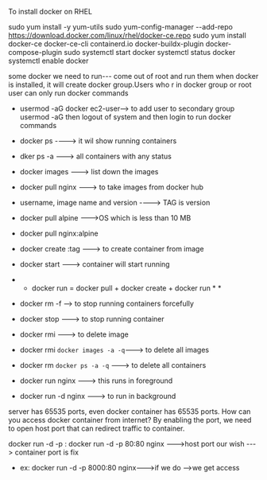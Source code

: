 To install docker on RHEL

sudo yum install -y yum-utils
sudo yum-config-manager --add-repo https://download.docker.com/linux/rhel/docker-ce.repo
sudo yum install docker-ce docker-ce-cli containerd.io docker-buildx-plugin docker-compose-plugin
sudo systemctl start docker
systemctl status docker
systemctl enable docker 

some docker we need to run--- come out of root and run them
when docker is installed, it will create docker group.Users who r in docker group or root user can only run docker commands 
* usermod  -aG docker ec2-user--> to add user to secondary group usermod -aG <group name> <username>
then logout of system and then login to run docker commands

* docker ps ----> it wil show running containers
* dker ps -a ---> all containers with any status
* docker images ---> list down the images
* docker pull nginx ---> to take images from docker hub
* username, image name and version ----> TAG is version
* docker pull alpine --->OS which is less than 10 MB
* docker pull nginx:alpine
* docker create <image>:tag ---> to create container from image
* docker start <container id>---> container will start running
* * docker run  = docker pull + docker create + docker run  * *
* docker rm -f <container id> --> to stop running containers forcefully
* docker stop <container id> ---> to stop running container
* docker rmi <image id>---> to delete image
* docker rmi `docker images -a -q`---> to delete all images
* docker rm `docker ps -a -q` ---> to delete all containers
* docker run nginx ---> this runs in foreground
* docker run -d nginx ---> to run in background

server has 65535 ports, even docker container has 65535 ports.
How can you access docker container from internet?
By enabling the port, we need to open host port that can redirect traffic to container.

docker run -d -p <host-port>:<container-port>
docker run -d -p 80:80 nginx --->host port our wish ---> container port is fix
* ex: docker run -d -p 8000:80 nginx--->if we do <aws instance ip address:8000> -->we get access 
